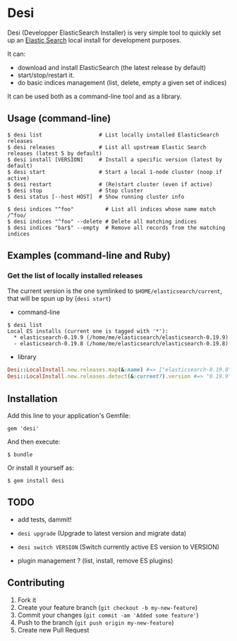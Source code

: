 # Desi

Desi (Developper ElasticSearch Installer) is very simple tool to quickly set up
an [Elastic Search](http://www.elasticsearch.org/) local install for
development purposes.

It can:

  * download and install ElasticSearch (the latest release by default)
  * start/stop/restart it.
  * do basic indices management (list, delete, empty a given set of indices)

It can be used both as a command-line tool and as a library.


## Usage (command-line)

    $ desi list                  # List locally installed ElasticSearch releases
    $ desi releases              # List all upstream Elastic Search releases (latest 5 by default)
    $ desi install [VERSION]     # Install a specific version (latest by default)
    $ desi start                 # Start a local 1-node cluster (noop if active)
    $ desi restart               # (Re)start cluster (even if active)
    $ desi stop                  # Stop cluster
    $ desi status [--host HOST]  # Show running cluster info

    $ desi indices "^foo"          # List all indices whose name match /^foo/
    $ desi indices "^foo" --delete # Delete all matching indices
    $ desi indices "bar$" --empty  # Remove all records from the matching indices

## Examples (command-line and Ruby)

### Get the list of locally installed releases

The current version is the one symlinked to `$HOME/elasticsearch/current`, that
will be spun up by (`desi start`)

  * command-line

  ```shell
  $ desi list
  Local ES installs (current one is tagged with '*'):
    * elasticsearch-0.19.9 (/home/me/elasticsearch/elasticsearch-0.19.9)
    - elasticsearch-0.19.8 (/home/me/elasticsearch/elasticsearch-0.19.8)
  ```


  * library

  ```ruby
  Desi::LocalInstall.new.releases.map(&:name) #=> ["elasticsearch-0.19.8", "elasticsearch-0.19.9"]
  Desi::LocalInstall.new.releases.detect(&:current?).version #=> "0.19.9"
  ```



## Installation

Add this line to your application's Gemfile:

    gem 'desi'

And then execute:

    $ bundle

Or install it yourself as:

    $ gem install desi

## TODO

  * add tests, dammit!

  * `desi upgrade` (Upgrade to latest version and migrate data)
  * `desi switch VERSION` (Switch currently active ES version to VERSION)
  * plugin management ? (list, install, remove ES plugins)

## Contributing

1. Fork it
2. Create your feature branch (`git checkout -b my-new-feature`)
3. Commit your changes (`git commit -am 'Added some feature'`)
4. Push to the branch (`git push origin my-new-feature`)
5. Create new Pull Request
